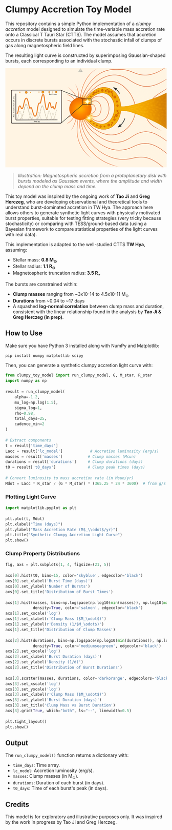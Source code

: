 # Clumpy Accretion Toy Model

This repository contains a simple Python implementation of a *clumpy accretion* model designed to simulate the time-variable mass accretion rate onto a Classical T Tauri Star (CTTS). The model assumes that accretion occurs in discrete bursts associated with the stochastic infall of clumps of gas along magnetospheric field lines.

The resulting light curve is constructed by superimposing Gaussian-shaped bursts, each corresponding to an individual clump.

![Clumpy Accretion Illustration](clumpy_accretion_cartoon.png)

> *Illustration: Magnetospheric accretion from a protoplanetary disk with bursts modeled as Gaussian events, where the amplitude and width depend on the clump mass and time.*

This toy model was inspired by the ongoing work of **Tao Ji** and **Greg Herczeg**, who are developing observational and theoretical tools to understand burst-dominated accretion in TW Hya. The approach here allows others to generate synthetic light curves with physically motivated burst properties, suitable for testing fitting strategies (very tricky  because stochasticity) or comparing with TESS/ground-based data (using a Bayesian framework to compare statistical properties of the light curves with real data).

This implementation is adapted to the well-studied CTTS **TW Hya**, assuming:

- Stellar mass: **0.8 M$_\odot$**
- Stellar radius: **1.1 R$_\odot$**
- Magnetospheric truncation radius: **3.5 R$_\star$**

The bursts are constrained within:
- **Clump masses** ranging from ~3x10⁻14 to 4.5x10⁻11 M$_\odot$
- **Durations** from ~0.04 to ~17 days  
- A squashed **log-normal correlation** between clump mass and duration, consistent with the linear relationship found in the analysis by **Tao Ji & Greg Herczeg (in prep)**.

## How to Use

Make sure you have Python 3 installed along with NumPy and Matplotlib:

```bash
pip install numpy matplotlib scipy
```

Then, you can generate a synthetic clumpy accretion light curve with:

```python
from clumpy_toy_model import run_clumpy_model, G, M_star, R_star
import numpy as np

result = run_clumpy_model(
    alpha=-1.2,
    mu_log=np.log(1.5),
    sigma_log=1,
    rho=0.98,
    total_days=25,
    cadence_min=2
)

# Extract components
t = result['time_days']
Lacc = result['lc_model']            # Accretion luminosity (erg/s)
masses = result['masses']           # Clump masses (Msun)
durations = result['durations']     # Clump durations (days)
t0 = result['t0_days']              # Clump peak times (days)

# Convert luminosity to mass accretion rate (in Msun/yr)
Mdot = Lacc * R_star / (G * M_star) * (365.25 * 24 * 3600)  # from g/s to Msun/yr
```

### Plotting Light Curve

```python
import matplotlib.pyplot as plt

plt.plot(t, Mdot)
plt.xlabel("Time (days)")
plt.ylabel("Mass Accretion Rate (M$_\\odot$/yr)")
plt.title("Synthetic Clumpy Accretion Light Curve")
plt.show()
```

### Clump Property Distributions

```python
fig, axs = plt.subplots(1, 4, figsize=(21, 5))

axs[0].hist(t0, bins=15, color='skyblue', edgecolor='black')
axs[0].set_xlabel('Burst Time (days)')
axs[0].set_ylabel('Number of Bursts')
axs[0].set_title('Distribution of Burst Times')

axs[1].hist(masses, bins=np.logspace(np.log10(min(masses)), np.log10(max(masses)), 12),
            density=True, color='salmon', edgecolor='black')
axs[1].set_xscale('log')
axs[1].set_xlabel(r'Clump Mass ($M_\odot$)')
axs[1].set_ylabel(r'Density (1/$M_\odot$)')
axs[1].set_title('Distribution of Clump Masses')

axs[2].hist(durations, bins=np.logspace(np.log10(min(durations)), np.log10(max(durations)), 12),
            density=True, color='mediumseagreen', edgecolor='black')
axs[2].set_xscale('log')
axs[2].set_xlabel('Burst Duration (days)')
axs[2].set_ylabel('Density (1/d)')
axs[2].set_title('Distribution of Burst Durations')

axs[3].scatter(masses, durations, color='darkorange', edgecolors='black', alpha=0.7)
axs[3].set_xscale('log')
axs[3].set_yscale('log')
axs[3].set_xlabel(r'Clump Mass ($M_\odot$)')
axs[3].set_ylabel('Burst Duration (days)')
axs[3].set_title('Clump Mass vs Burst Duration')
axs[3].grid(True, which="both", ls="--", linewidth=0.5)

plt.tight_layout()
plt.show()
```

## Output

The `run_clumpy_model()` function returns a dictionary with:
- `time_days`: Time array.
- `lc_model`: Accretion luminosity (erg/s).
- `masses`: Clump masses (in M$_\odot$).
- `durations`: Duration of each burst (in days).
- `t0_days`: Time of each burst's peak (in days).

## Credits

This model is for exploratory and illustrative purposes only. It was inspired by the work in progress by Tao Ji and Greg Herczeg.
